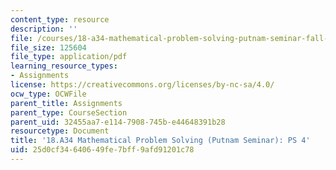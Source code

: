 ```yaml
---
content_type: resource
description: ''
file: /courses/18-a34-mathematical-problem-solving-putnam-seminar-fall-2018/25d0cf34640649fe7bff9afd91201c78_MIT18_A34F18PS4.pdf
file_size: 125604
file_type: application/pdf
learning_resource_types:
- Assignments
license: https://creativecommons.org/licenses/by-nc-sa/4.0/
ocw_type: OCWFile
parent_title: Assignments
parent_type: CourseSection
parent_uid: 32455aa7-e114-7908-745b-e44648391b28
resourcetype: Document
title: '18.A34 Mathematical Problem Solving (Putnam Seminar): PS 4'
uid: 25d0cf34-6406-49fe-7bff-9afd91201c78
---
```

